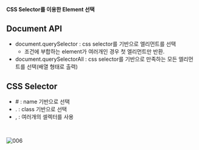 #### CSS Selector를 이용한 Element 선택



## Document API

- document.querySelector : css selector를 기반으로 엘리먼트를 선택
  - 조건에 부합하는 element가 여러개인 경우 첫 엘리먼트만 반환.
- document.querySelectorAll : css selector를 기반으로 만족하는 모든 엘리먼트를 선택(배열 형태로 출력)

## CSS Selector

- \# : name 기반으로 선택
- . : class 기반으로 선택
- , : 여러개의 셀렉터를 사용

<br>

![006](https://user-images.githubusercontent.com/52685250/66021709-71117c00-e526-11e9-9987-ceccaa1c0491.JPG)